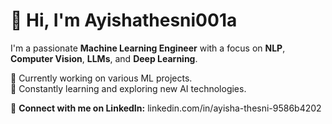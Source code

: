 # 👋 Hi, I'm Ayishathesni001a

I'm a passionate **Machine Learning Engineer** with a focus on **NLP**, **Computer Vision**, **LLMs**, and **Deep Learning**.

🔭 Currently working on various ML projects.  
🌱 Constantly learning and exploring new AI technologies.

🔗 **Connect with me on LinkedIn:** linkedin.com/in/ayisha-thesni-9586b4202

